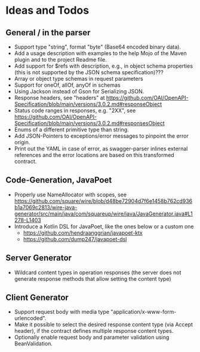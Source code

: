 Ideas and Todos
===============

## General / in the parser

- Support type "string", format "byte" (Base64 encoded binary data). 
- Add a usage description with examples to the help Mojo of the Maven plugin and to the project Readme file.
- Add support for $refs with description, e.g., in object schema properties (this is not supported by the JSON schema specification)???
- Array or object type schemas in request parameters
- Support for oneOf, allOf, anyOf in schemas
- Using Jackson instead of Gson for Serializing JSON.
- Response headers, see "headers" at https://github.com/OAI/OpenAPI-Specification/blob/main/versions/3.0.2.md#responseObject
- Status code ranges in responses, e.g. "2XX", see https://github.com/OAI/OpenAPI-Specification/blob/main/versions/3.0.2.md#responsesObject
- Enums of a different primitive type than string.
- Add JSON-Pointers to exceptions/error messages to pinpoint the error origin.
- Print out the YAML in case of error, as swagger-parser inlines external references and the error locations are based on this transformed contract.
  
## Code-Generation, JavaPoet

- Properly use NameAllocator with scopes, see https://github.com/square/wire/blob/d48be72904d7f6e1458b762cd936b1a7069c2813/wire-java-generator/src/main/java/com/squareup/wire/java/JavaGenerator.java#L1278-L1403
- Introduce a Kotlin DSL for JavaPoet, like the ones below or a custom one
  - https://github.com/hendraanggrian/javapoet-ktx
  - https://github.com/dump247/javapoet-dsl

## Server Generator

- Wildcard content types in operation responses (the server does not generate response methods that allow setting the content type)

## Client Generator

- Support request body with media type "application/x-www-form-urlencoded".
- Make it possible to select the desired response content type (via Accept header), if the contract defines multiple response content types.
- Optionally enable request body and parameter validation using BeanValidation.
